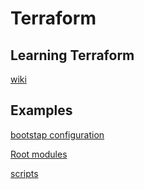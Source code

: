 # Terraform

## Learning Terraform
[wiki](https://github.com/heathen1878/Terraform/wiki)

## Examples
[bootstap configuration](https://github.com/heathen1878/Terraform/blob/main/bootstrap_configuration/readme.md)

[Root modules](https://github.com/heathen1878/Terraform/tree/main/root_modules/readme.md)

[scripts](https://github.com/heathen1878/Terraform/blob/main/Scripts/readme.md)


